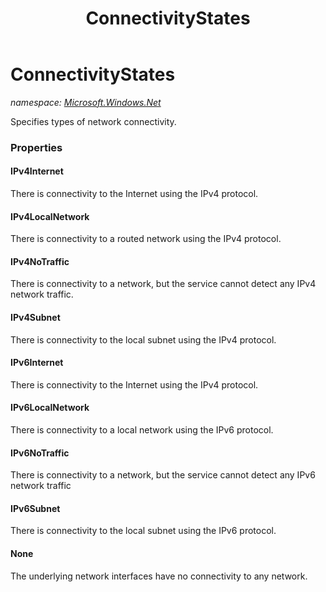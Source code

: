 ﻿---
title: ConnectivityStates
---

# ConnectivityStates
_namespace: [Microsoft.Windows.Net](N-Microsoft.Windows.Net.html)_

Specifies types of network connectivity.



### Properties

#### IPv4Internet
There is connectivity to the Internet 
 using the IPv4 protocol.
#### IPv4LocalNetwork
There is connectivity to a routed network
 using the IPv4 protocol.
#### IPv4NoTraffic
There is connectivity to a network, but 
 the service cannot detect any IPv4 
 network traffic.
#### IPv4Subnet
There is connectivity to the local 
 subnet using the IPv4 protocol.
#### IPv6Internet
There is connectivity to the Internet 
 using the IPv4 protocol.
#### IPv6LocalNetwork
There is connectivity to a local 
 network using the IPv6 protocol.
#### IPv6NoTraffic
There is connectivity to a network, 
 but the service cannot detect any 
 IPv6 network traffic
#### IPv6Subnet
There is connectivity to the local 
 subnet using the IPv6 protocol.
#### None
The underlying network interfaces have no 
 connectivity to any network.

